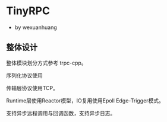 # TinyRPC

- by wexuanhuang

## 整体设计

整体模块划分方式参考 trpc-cpp。

序列化协议使用

传输层协议使用TCP。

Runtime层使用Reactor模型，IO复用使用Epoll Edge-Trigger模式。

支持异步远程调用与回调函数，支持异步日志。
